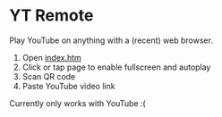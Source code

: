 YT Remote
=========
Play YouTube on anything with a (recent) web browser.
1.  Open [index.htm](https://konaarctic.github.io/YT-Remote)
2.  Click or tap page to enable fullscreen and autoplay
3.  Scan QR code
4.  Paste YouTube video link

Currently only works with YouTube :(

